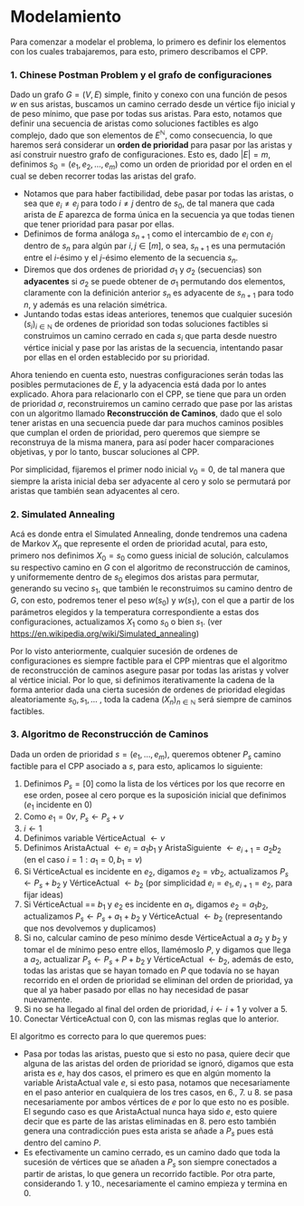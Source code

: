 # Modelamiento

Para comenzar a modelar el problema, lo primero es definir los elementos con los cuales trabajaremos, para esto, primero describamos el CPP.


### 1. Chinese Postman Problem y el grafo de configuraciones
Dado un grafo $G = (V,E)$ simple, finito y conexo con una función de pesos $w$ en sus aristas, buscamos un camino cerrado desde un vértice fijo inicial y de peso mínimo, que pase por todas sus aristas. Para esto, notamos que definir una secuencia de aristas como soluciones factibles es algo complejo, dado que son elementos de $E^\mathbb{N}$, como consecuencia, lo que haremos será  considerar un $\textbf{orden de prioridad}$ para pasar por las aristas y así construir nuestro grafo de configuraciones. Esto es, dado $|E|=m$, definimos $s_0 = (e_1,e_2,\dots,e_m)$ como un orden de prioridad por el orden en el cual se deben recorrer todas las aristas del grafo.

- Notamos que para haber factibilidad, debe pasar por todas las aristas, o sea que $e_i\neq e_j$ para todo $i\neq j$ dentro de $s_0$, de tal manera que cada arista de $E$ aparezca de forma única en la secuencia ya que todas tienen que tener prioridad para pasar por ellas.
- Definimos de forma análoga $s_{n+1}$ como el intercambio de $e_i$ con $e_j$ dentro de $s_n$ para algún par $i,j \in [m]$, o sea, $s_{n+1}$ es una permutación entre el $i$-ésimo y el $j$-ésimo elemento de la secuencia $s_n$.
- Diremos que dos ordenes de prioridad $\sigma_1$ y $\sigma_2$ (secuencias) son $\textbf{adyacentes}$ si $\sigma_2$ se puede obtener de $\sigma_1$ permutando dos elementos, claramente con la definición anterior $s_n$ es adyacente de $s_{n+1}$ para todo $n$, y además es una relación simétrica.
- Juntando todas estas ideas anteriores, tenemos que cualquier sucesión $(s_i)_{i\in\mathbb{N}}$ de ordenes de prioridad son todas soluciones factibles si construimos un camino cerrado en cada $s_i$ que parta desde nuestro vértice inicial y pase por las aristas de la secuencia, intentando pasar por ellas en el orden establecido por su prioridad.

Ahora teniendo en cuenta esto, nuestras configuraciones serán todas las posibles permutaciones de $E$, y la adyacencia está dada por lo antes explicado. Ahora para relacionarlo con el CPP, se tiene que para un orden de prioridad $\sigma$, reconstruiremos un camino cerrado que pase por las aristas con un algoritmo llamado $\textbf{Reconstrucción de Caminos}$, dado que el solo tener aristas en una secuencia puede dar para muchos caminos posibles que cumplan el orden de prioridad, pero queremos que siempre se reconstruya de la misma manera, para así poder hacer comparaciones objetivas, y por lo tanto, buscar soluciones al CPP.

Por simplicidad, fijaremos el primer nodo inicial $v_0 = 0$, de tal manera que siempre la arista inicial deba ser adyacente al cero y solo se permutará por aristas que también sean adyacentes al cero.

### 2. Simulated Annealing



Acá es donde entra el Simulated Annealing, donde tendremos una cadena de Markov $X_n$ que represente el orden de prioridad acutal, para esto, primero nos definimos $X_0 = s_0$ como guess inicial de solución, calculamos su respectivo camino en $G$ con el algoritmo de reconstrucción de caminos, y uniformemente dentro de $s_0$ elegimos dos aristas para permutar, generando su vecino $s_1$, que también le reconstruimos su camino dentro de $G$, con esto, podremos tener el peso $w(s_0)$ y $w(s_1)$, con el que a partir de los parámetros elegidos y la temperatura correspondiente a estas dos configuraciones, actualizamos $X_1$ como $s_0$ o bien $s_1$. (ver https://en.wikipedia.org/wiki/Simulated_annealing)

Por lo visto anteriormente, cualquier sucesión de ordenes de configuraciones es siempre factible para el CPP mientras que el algoritmo de reconstrucción de caminos asegure pasar por todas las aristas y volver al vértice inicial. Por lo que, si definimos iterativamente la cadena de la forma anterior dada una cierta sucesión de ordenes de prioridad elegidas aleatoriamente ${s_0,s_1,\dots}$ , toda la cadena $(X_n)_{n\in\mathbb{N}}$ será siempre de caminos factibles.

### 3. Algoritmo de Reconstrucción de Caminos

Dada un orden de prioridad $s=(e_1,\dots,e_m)$, queremos obtener $P_s$ camino factible para el CPP asociado a $s$, para esto, aplicamos lo siguiente:
1. Definimos $P_s = [0]$ como la lista de los vértices por los que recorre en ese orden, posee al cero porque es la suposición inicial que definimos ($e_1$ incidente en $0$)
2. Como $e_1=0v$, $P_s \leftarrow P_s + v$
3. $i \leftarrow 1$
4. Definimos variable VérticeActual $\leftarrow v$
5. Definimos AristaActual $\leftarrow e_i=a_1b_1$ y AristaSiguiente $\leftarrow e_{i+1}=a_2b_2$ (en el caso $i=1: a_1=0, b_1=v$) 
6. Si VérticeActual es incidente en $e_2$, digamos $e_2 = vb_2$, actualizamos $P_s \leftarrow P_s + b_2$ y VérticeActual $\leftarrow b_2$ (por simplicidad $e_i = e_1, e_{i+1}=e_2$, para fijar ideas)
7. Si VérticeActual == $b_1$ y $e_2$ es incidente en $a_1$, digamos $e_2=a_1b_2$, actualizamos $P_s \leftarrow P_s + a_1 + b_2$ y VérticeActual $\leftarrow b_2$ (representando que nos devolvemos y duplicamos)
8. Si no, calcular camino de peso mínimo desde VérticeActual a $a_2$ y $b_2$ y tomar el de mínimo peso entre ellos, llamémoslo $P$, y digamos que llega a $a_2$, actualizar $P_s \leftarrow P_s + P + b_2$ y VérticeActual $\leftarrow b_2$, además de esto, todas las aristas que se hayan tomado en $P$ que todavía no se hayan recorrido en el orden de prioridad se eliminan del orden de prioridad, ya que al ya haber pasado por ellas no hay necesidad de pasar nuevamente.
9. Si no se ha llegado al final del orden de prioridad, $i\leftarrow i+1$ y volver a 5.
10. Conectar VérticeActual con 0, con las mismas reglas que lo anterior.

El algoritmo es correcto para lo que queremos pues:
- Pasa por todas las aristas, puesto que si esto no pasa, quiere decir que alguna de las aristas del orden de prioridad se ignoró, digamos que esta arista es $e$, hay dos casos, el primero es que en algún momento la variable AristaActual vale $e$, si esto pasa, notamos que necesariamente en el paso anterior en cualquiera de los tres casos, en 6., 7. u 8. se pasa necesariamente por ambos vértices de $e$ por lo que esto no es posible. El segundo caso es que AristaActual nunca haya sido $e$, esto quiere decir que es parte de las aristas eliminadas en 8. pero esto también genera una contradicción pues esta arista se añade a $P_s$ pues está dentro del camino $P$.
- Es efectivamente un camino cerrado, es un camino dado que toda la sucesión de vértices que se añaden a $P_s$ son siempre conectados a partir de aristas, lo que genera un recorrido factible. Por otra parte, considerando 1. y 10., necesariamente el camino empieza y termina en 0.




